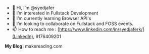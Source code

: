 - 👋 Hi, I’m @syedjafer
- 👀 I’m interested in Fullstack Development
- 🌱 I’m currently learning Browser API's
- 💞️ I’m looking to collaborate on Fullstack and FOSS events.
- 📫 How to reach me : [https://www.linkedin.com/in/syedjaferk/](LinkedIn), 9176409201

**My Blog:** makereading.com

